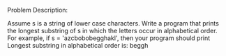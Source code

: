 Problem Description:

Assume s is a string of lower case characters.
Write a program that prints the longest substring of s in which the letters occur in alphabetical order. For example, if s = 'azcbobobegghakl', then your program should print
Longest substring in alphabetical order is: beggh
